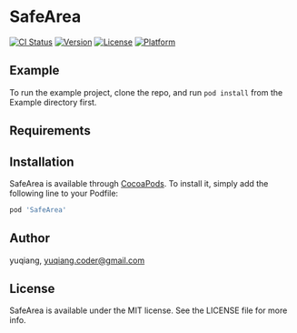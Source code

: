 # SafeArea

[![CI Status](https://img.shields.io/travis/oxape/SafeArea.svg?style=flat)](https://travis-ci.org/oxape/SafeArea)
[![Version](https://img.shields.io/cocoapods/v/SafeArea.svg?style=flat)](https://cocoapods.org/pods/SafeArea)
[![License](https://img.shields.io/cocoapods/l/SafeArea.svg?style=flat)](https://cocoapods.org/pods/SafeArea)
[![Platform](https://img.shields.io/cocoapods/p/SafeArea.svg?style=flat)](https://cocoapods.org/pods/SafeArea)

## Example

To run the example project, clone the repo, and run `pod install` from the Example directory first.

## Requirements

## Installation

SafeArea is available through [CocoaPods](https://cocoapods.org). To install
it, simply add the following line to your Podfile:

```ruby
pod 'SafeArea'
```

## Author

yuqiang, yuqiang.coder@gmail.com

## License

SafeArea is available under the MIT license. See the LICENSE file for more info.


